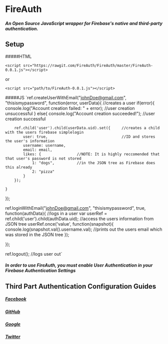 # FireAuth

##### An Open Source JavaScript wrapper for Firebase's native and third-party authentication. 

## Setup

#####HTML

`<script src="https://rawgit.com/FireAuth/FireAuth/master/FireAuth-0.0.1.js"></script>`

or

`<script src="path/to/FireAuth-0.0.1.js"></script>`

#####JS
`ref.createUserWithEmail("johnDoe@gmail.com", "thisismypassword", function(error, userData){        //creates a user
    if(error){
        console.log("Account creation failed: " + error);     //user creation unsuccessful
    } else{
        console.log("Account creation succeeded!");     //user creation successful

        ref.child('user').child(userData.uid).set({     //creates a child with the users firebase simplelogin
            user: true,                                 //ID and stores the user's information
            username: username,
            email: email,
            likes: {                //NOTE: It is highly reccomended that that user's password is not stored
                1: "dogs",          //in the JSON tree as Firebase does this already
                2: "pizza"
            }
        });

    }
 });

 ref.loginWithEmail("johnDoe@gmail.com", "thisismypassword", true, function(authData){      //logs in a user
    var userRef = ref.child('user').child(authData.uid);      //access the users information from JSON tree
    userRef.once('value', function(snapshot){
        console.log(snapshot.val().username.val);      //prints out the users email which was stored in the JSON tree
    });

 });


 ref.logout();      //logs user out`

##### In order to use FireAuth, you must enable User Authentication in your Firebase Authentication Settings

## Third Part Authentication Configuration Guides

#####  [Facebook](https://www.firebase.com/docs/web/guide/login/facebook.html)

##### [GitHub](https://www.firebase.com/docs/web/guide/login/github.html)

##### [Google](https://www.firebase.com/docs/web/guide/login/google.html)

##### [Twitter](https://www.firebase.com/docs/web/guide/login/twitter.html)


